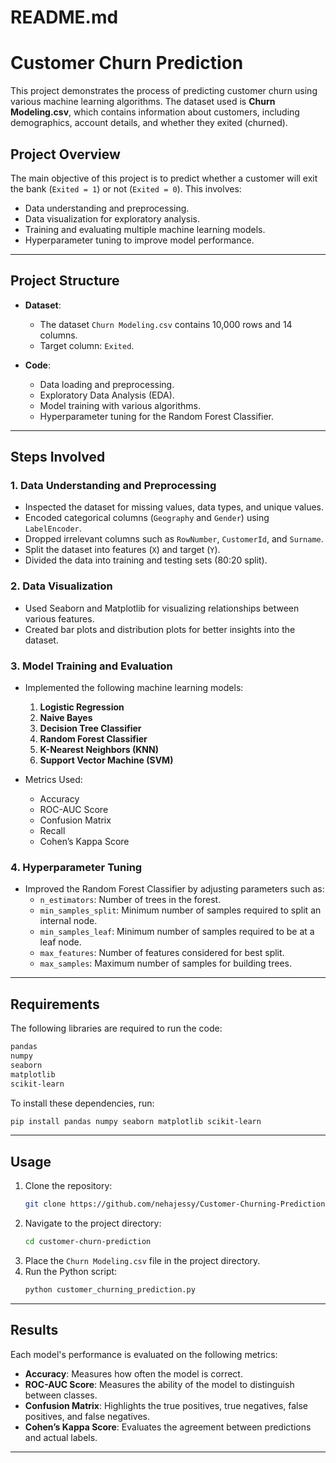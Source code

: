 # README.md

# Customer Churn Prediction

This project demonstrates the process of predicting customer churn using various machine learning algorithms. The dataset used is **Churn Modeling.csv**, which contains information about customers, including demographics, account details, and whether they exited (churned).

## Project Overview

The main objective of this project is to predict whether a customer will exit the bank (`Exited = 1`) or not (`Exited = 0`). This involves:
- Data understanding and preprocessing.
- Data visualization for exploratory analysis.
- Training and evaluating multiple machine learning models.
- Hyperparameter tuning to improve model performance.

---

## Project Structure

- **Dataset**: 
  - The dataset `Churn Modeling.csv` contains 10,000 rows and 14 columns.
  - Target column: `Exited`.

- **Code**:
  - Data loading and preprocessing.
  - Exploratory Data Analysis (EDA).
  - Model training with various algorithms.
  - Hyperparameter tuning for the Random Forest Classifier.

---

## Steps Involved

### 1. **Data Understanding and Preprocessing**
- Inspected the dataset for missing values, data types, and unique values.
- Encoded categorical columns (`Geography` and `Gender`) using `LabelEncoder`.
- Dropped irrelevant columns such as `RowNumber`, `CustomerId`, and `Surname`.
- Split the dataset into features (`X`) and target (`Y`).
- Divided the data into training and testing sets (80:20 split).

### 2. **Data Visualization**
- Used Seaborn and Matplotlib for visualizing relationships between various features.
- Created bar plots and distribution plots for better insights into the dataset.

### 3. **Model Training and Evaluation**
- Implemented the following machine learning models:
  1. **Logistic Regression**
  2. **Naive Bayes**
  3. **Decision Tree Classifier**
  4. **Random Forest Classifier**
  5. **K-Nearest Neighbors (KNN)**
  6. **Support Vector Machine (SVM)**

- Metrics Used:
  - Accuracy
  - ROC-AUC Score
  - Confusion Matrix
  - Recall
  - Cohen’s Kappa Score

### 4. **Hyperparameter Tuning**
- Improved the Random Forest Classifier by adjusting parameters such as:
  - `n_estimators`: Number of trees in the forest.
  - `min_samples_split`: Minimum number of samples required to split an internal node.
  - `min_samples_leaf`: Minimum number of samples required to be at a leaf node.
  - `max_features`: Number of features considered for best split.
  - `max_samples`: Maximum number of samples for building trees.

---

## Requirements

The following libraries are required to run the code:

```bash
pandas
numpy
seaborn
matplotlib
scikit-learn
```

To install these dependencies, run:

```bash
pip install pandas numpy seaborn matplotlib scikit-learn
```

---

## Usage

1. Clone the repository:
   ```bash
   git clone https://github.com/nehajessy/Customer-Churning-Prediction.git
   ```
2. Navigate to the project directory:
   ```bash
   cd customer-churn-prediction
   ```
3. Place the `Churn Modeling.csv` file in the project directory.
4. Run the Python script:
   ```bash
   python customer_churning_prediction.py
   ```

---

## Results

Each model's performance is evaluated on the following metrics:
- **Accuracy**: Measures how often the model is correct.
- **ROC-AUC Score**: Measures the ability of the model to distinguish between classes.
- **Confusion Matrix**: Highlights the true positives, true negatives, false positives, and false negatives.
- **Cohen’s Kappa Score**: Evaluates the agreement between predictions and actual labels.

---

